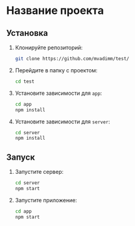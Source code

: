 # Название проекта

## Установка

1. Клонируйте репозиторий:

    ```bash
    git clone https://github.com/mvadimm/test/
    ```

2. Перейдите в папку с проектом:

    ```bash
    cd test
    ```

3. Установите зависимости для `app`:

    ```bash
    cd app
    npm install
    ```

4. Установите зависимости для `server`:

    ```bash
    cd server
    npm install
    ```

## Запуск

1. Запустите сервер:

    ```bash
    cd server
    npm start
    ```

2. Запустите приложение:

    ```bash
    cd app
    npm start
    ```

